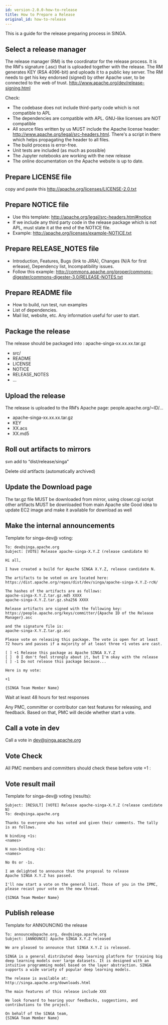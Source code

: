 ```yaml
---
id: version-2.0.0-how-to-release
title: How to Prepare a Release
original_id: how-to-release
---
```


<!--- Licensed to the Apache Software Foundation (ASF) under one or more contributor license agreements.  See the NOTICE file distributed with this work for additional information regarding copyright ownership.  The ASF licenses this file to you under the Apache License, Version 2.0 (the "License"); you may not use this file except in compliance with the License.  You may obtain a copy of the License at http://www.apache.org/licenses/LICENSE-2.0 Unless required by applicable law or agreed to in writing, software distributed under the License is distributed on an "AS IS" BASIS, WITHOUT WARRANTIES OR CONDITIONS OF ANY KIND, either express or implied.  See the License for the specific language governing permissions and limitations under the License.  -->

This is a guide for the release preparing process in SINGA.

## Select a release manager

The release manager (RM) is the coordinator for the release process. It is the RM's signature (.asc) that is uploaded together with the release. The RM generates KEY (RSA 4096-bit) and uploads it to a public key server. The RM needs to get his key endorsed (signed) by other Apache user, to be connected to the web of trust. http://www.apache.org/dev/release-signing.html

Check:

- The codebase does not include third-party code which is not compatible to APL
- The dependencies are compatible with APL. GNU-like licenses are NOT compatible
- All source files written by us MUST include the Apache license header: http://www.apache.org/legal/src-headers.html. There's a script in there which helps propagating the header to all files.
- The build process is error-free.
- Unit tests are included (as much as possible)
- The Jupyter notebooks are working with the new release
- The online documentation on the Apache website is up to date.

## Prepare LICENSE file

copy and paste this http://apache.org/licenses/LICENSE-2.0.txt

## Prepare NOTICE file

- Use this template: http://apache.org/legal/src-headers.html#notice
- If we include any third party code in the release package which is not APL, must state it at the end of the NOTICE file.
- Example: http://apache.org/licenses/example-NOTICE.txt

## Prepare RELEASE_NOTES file

- Introduction, Features, Bugs (link to JIRA), Changes (N/A for first erlease), Dependency list, Incompatibility issues.
- Follow this example: http://commons.apache.org/proper/commons-digester/commons-digester-3.0/RELEASE-NOTES.txt

## Prepare README file

- How to build, run test, run examples
- List of dependencies.
- Mail list, website, etc. Any information useful for user to start.

## Package the release

The release should be packaged into : apache-singa-xx.xx.xx.tar.gz

- src/
- README
- LICENSE
- NOTICE
- RELEASE_NOTES
- ...

## Upload the release

The release is uploaded to the RM’s Apache page: people.apache.org/~ID/...

- apache-singa-xx.xx.xx.tar.gz
- KEY
- XX.acs
- XX.md5

## Roll out artifacts to mirrors

svn add to “dist/release/singa”

Delete old artifacts (automatically archived)

## Update the Download page

The tar.gz file MUST be downloaded from mirror, using closer.cgi script other artifacts MUST be downloaded from main Apache site Good idea to update EC2 image and make it available for download as well

## Make the internal announcements

Template for singa-dev@ voting:

```text
To: dev@singa.apache.org
Subject: [VOTE] Release apache-singa-X.Y.Z (release candidate N)

Hi all,

I have created a build for Apache SINGA X.Y.Z, release candidate N.

The artifacts to be voted on are located here:
https://dist.apache.org/repos/dist/dev/singa/apache-singa-X.Y.Z-rcN/

The hashes of the artifacts are as follows:
apache-singa-X.Y.Z.tar.gz.md5 XXXX
apache-singa-X.Y.Z.tar.gz.sha256 XXXX

Release artifacts are signed with the following key:
https://people.apache.org/keys/committer/{Apache ID of the Release Manager}.asc

and the signature file is:
apache-singa-X.Y.Z.tar.gz.asc

Please vote on releasing this package. The vote is open for at least 72 hours and passes if a majority of at least three +1 votes are cast.

[ ] +1 Release this package as Apache SINGA X.Y.Z
[ ]  0 I don't feel strongly about it, but I'm okay with the release
[ ] -1 Do not release this package because...

Here is my vote:

+1

{SINGA Team Member Name}
```

Wait at least 48 hours for test responses

Any PMC, committer or contributor can test features for releasing, and feedback. Based on that, PMC will decide whether start a vote.

## Call a vote in dev

Call a vote in dev@singa.apache.org

## Vote Check

All PMC members and committers should check these before vote +1 :

## Vote result mail

Template for singa-dev@ voting (results):

```text
Subject: [RESULT] [VOTE] Release apache-singa-X.Y.Z (release candidate N)
To: dev@singa.apache.org

Thanks to everyone who has voted and given their comments. The tally is as follows.

N binding +1s:
<names>

N non-binding +1s:
<names>

No 0s or -1s.

I am delighted to announce that the proposal to release
Apache SINGA X.Y.Z has passed.

I'll now start a vote on the general list. Those of you in the IPMC, please recast your vote on the new thread.

{SINGA Team Member Name}
```

## Publish release

Template for ANNOUNCING the release

```text
To: announce@apache.org, dev@singa.apache.org
Subject: [ANNOUNCE] Apache SINGA X.Y.Z released

We are pleased to announce that SINGA X.Y.Z is released.

SINGA is a general distributed deep learning platform for training big deep learning models over large datasets. It is designed with an intuitive programming model based on the layer abstraction. SINGA supports a wide variety of popular deep learning models.

The release is available at:
http://singa.apache.org/downloads.html

The main features of this release include XXX

We look forward to hearing your feedbacks, suggestions, and contributions to the project.

On behalf of the SINGA team,
{SINGA Team Member Name}
```
